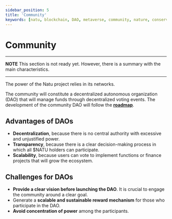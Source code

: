```yaml
---
sidebar_position: 5
title: 'Community'
keywords: [natu, blockchain, DAO, metaverse, community, nature, conservation]
---
```


# Community

---
**NOTE**
This section is not ready yet. However, there is a summary with the main characteristics.

---

The power of the Natu project relies in its networks. 

The community will constitute a decentralized autonomous organization (DAO) that will manage funds through decentralized voting events. The development of the community DAO will follow the **[roadmap](/roadmap/overview)**. 


## Advantages of DAOs

- **Decentralization**, because there is no central authority with excessive and unjustified power.
- **Transparency**, because there is a clear decision-making process in which all \$NATU holders can participate.
- **Scalability**, because users can vote to implement functions or finance projects that will grow the ecosystem.

## Challenges for DAOs

- **Provide a clear vision before launching the DAO**. It is crucial to engage the community around a clear goal.
- Generate a **scalable and sustainable reward mechanism** for those who participate in the DAO.
- **Avoid concentration of power** among the participants.